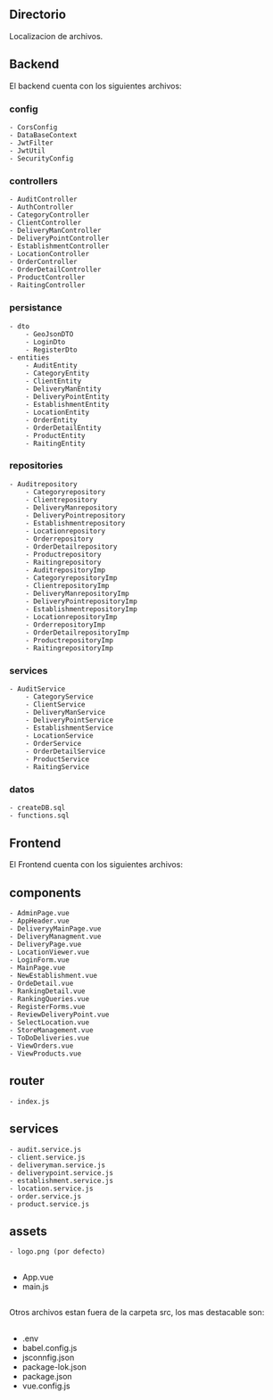 ## Directorio

Localizacion de archivos.

## Backend

El backend cuenta con los siguientes archivos:

### config
    - CorsConfig
    - DataBaseContext
    - JwtFilter
    - JwtUtil
    - SecurityConfig

### controllers
    - AuditController
    - AuthController
    - CategoryController
    - ClientController
    - DeliveryManController
    - DeliveryPointController
    - EstablishmentController
    - LocationController
    - OrderController
    - OrderDetailController
    - ProductController
    - RaitingController

### persistance
    - dto
        - GeoJsonDTO
        - LoginDto
        - RegisterDto
    - entities
        - AuditEntity
        - CategoryEntity
        - ClientEntity
        - DeliveryManEntity
        - DeliveryPointEntity
        - EstablishmentEntity
        - LocationEntity
        - OrderEntity
        - OrderDetailEntity
        - ProductEntity
        - RaitingEntity
### repositories
    - Auditrepository
        - Categoryrepository
        - Clientrepository
        - DeliveryManrepository
        - DeliveryPointrepository
        - Establishmentrepository
        - Locationrepository
        - Orderrepository
        - OrderDetailrepository
        - Productrepository
        - Raitingrepository
        - AuditrepositoryImp
        - CategoryrepositoryImp
        - ClientrepositoryImp
        - DeliveryManrepositoryImp
        - DeliveryPointrepositoryImp
        - EstablishmentrepositoryImp
        - LocationrepositoryImp
        - OrderrepositoryImp
        - OrderDetailrepositoryImp
        - ProductrepositoryImp
        - RaitingrepositoryImp
### services
    - AuditService
        - CategoryService
        - ClientService
        - DeliveryManService
        - DeliveryPointService
        - EstablishmentService
        - LocationService
        - OrderService
        - OrderDetailService
        - ProductService
        - RaitingService

### datos
    - createDB.sql
    - functions.sql


## Frontend

El Frontend cuenta con los siguientes archivos:

## components
    - AdminPage.vue
    - AppHeader.vue
    - DeliveryyMainPage.vue
    - DeliveryManagment.vue
    - DeliveryPage.vue
    - LocationViewer.vue
    - LoginForm.vue
    - MainPage.vue
    - NewEstablishment.vue
    - OrdeDetail.vue
    - RankingDetail.vue
    - RankingQueries.vue
    - RegisterForms.vue  
    - ReviewDeliveryPoint.vue
    - SelectLocation.vue
    - StoreManagement.vue
    - ToDoDeliveries.vue
    - ViewOrders.vue
    - ViewProducts.vue

## router

    - index.js 

## services    

    - audit.service.js
    - client.service.js
    - deliveryman.service.js
    - deliverypoint.service.js
    - establishment.service.js
    - location.service.js
    - order.service.js
    - product.service.js

## assets

    - logo.png (por defecto)
##
- App.vue
- main.js
##
Otros archivos estan fuera de la carpeta src, los mas destacable son:

##
- .env
- babel.config.js
- jsconnfig.json  
- package-lok.json 
- package.json  
- vue.config.js 

##

